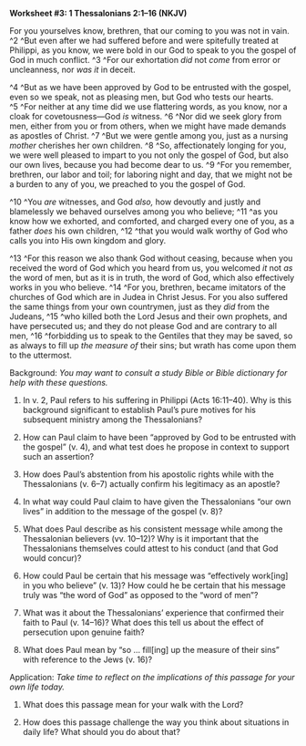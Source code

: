 **Worksheet \#3: 1 Thessalonians 2:1–16 <span style="font-variant:small-caps;">(NKJV)</span>**

For you yourselves know, brethren, that our coming to you was not in vain. ^2 ^But even after we had suffered before and were spitefully treated at Philippi, as you know, we were bold in our God to speak to you the gospel of God in much conflict. ^3 ^For our exhortation *did* not *come* from error or uncleanness, nor *was it* in deceit.

^4 ^But as we have been approved by God to be entrusted with the gospel, even so we speak, not as pleasing men, but God who tests our hearts. ^5 ^For neither at any time did we use flattering words, as you know, nor a cloak for covetousness—God *is* witness. ^6 ^Nor did we seek glory from men, either from you or from others, when we might have made demands as apostles of Christ. ^7 ^But we were gentle among you, just as a nursing *mother* cherishes her own children. ^8 ^So, affectionately longing for you, we were well pleased to impart to you not only the gospel of God, but also our own lives, because you had become dear to us. ^9 ^For you remember, brethren, our labor and toil; for laboring night and day, that we might not be a burden to any of you, we preached to you the gospel of God.

^10 ^You *are* witnesses, and God *also,* how devoutly and justly and blamelessly we behaved ourselves among you who believe; ^11 ^as you know how we exhorted, and comforted, and charged every one of you, as a father *does* his own children, ^12 ^that you would walk worthy of God who calls you into His own kingdom and glory.

^13 ^For this reason we also thank God without ceasing, because when you received the word of God which you heard from us, you welcomed *it* not *as* the word of men, but as it is in truth, the word of God, which also effectively works in you who believe. ^14 ^For you, brethren, became imitators of the churches of God which are in Judea in Christ Jesus. For you also suffered the same things from your own countrymen, just as they *did* from the Judeans, ^15 ^who killed both the Lord Jesus and their own prophets, and have persecuted us; and they do not please God and are contrary to all men, ^16 ^forbidding us to speak to the Gentiles that they may be saved, so as always to fill up *the measure of* their sins; but wrath has come upon them to the uttermost.

Background: *You may want to consult a study Bible or Bible dictionary for help with these questions.*

1.  In v. 2, Paul refers to his suffering in Philippi (Acts 16:11–40). Why is this background significant to establish Paul’s pure motives for his subsequent ministry among the Thessalonians?

2.  How can Paul claim to have been “approved by God to be entrusted with the gospel” (v. 4), and what test does he propose in context to support such an assertion?

3.  How does Paul’s abstention from his apostolic rights while with the Thessalonians (v. 6–7) actually confirm his legitimacy as an apostle?

4.  In what way could Paul claim to have given the Thessalonians “our own lives” in addition to the message of the gospel (v. 8)?

5.  What does Paul describe as his consistent message while among the Thessalonian believers (vv. 10–12)? Why is it important that the Thessalonians themselves could attest to his conduct (and that God would concur)?

6.  How could Paul be certain that his message was “effectively work\[ing\] in you who believe” (v. 13)? How could he be certain that his message truly was “the word of God” as opposed to the “word of men”?

7.  What was it about the Thessalonians’ experience that confirmed their faith to Paul (v. 14–16)? What does this tell us about the effect of persecution upon genuine faith?

8.  What does Paul mean by “so … fill\[ing\] up the measure of their sins” with reference to the Jews (v. 16)?

Application: *Take time to reflect on the implications of this passage for your own life today.*

1.  What does this passage mean for your walk with the Lord?

2.  How does this passage challenge the way you think about situations in daily life? What should you do about that?


